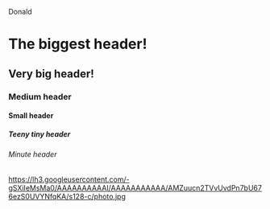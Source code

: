 Donald
# The biggest header!
## Very big header!
### Medium header
#### Small header
##### Teeny tiny header
###### Minute header
https://lh3.googleusercontent.com/-gSXiIeMsMa0/AAAAAAAAAAI/AAAAAAAAAAA/AMZuucn2TVvUvdPn7bU676ezS0UVYNfqKA/s128-c/photo.jpg
